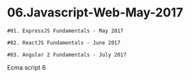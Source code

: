 # 06.Javascript-Web-May-2017
  
    #01. ExpressJS Fundamentals - May 2017

    #02. ReactJS Fundamentals - June 2017

    #03. Angular 2 Fundamentals - July 2017

Ecma script 6
